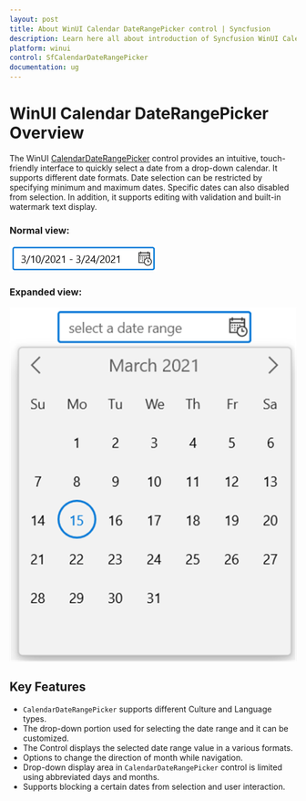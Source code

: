 ```yaml
---
layout: post
title: About WinUI Calendar DateRangePicker control | Syncfusion
description: Learn here all about introduction of Syncfusion WinUI Calendar DateRangePicker control with intuitive, touch-friendly support.
platform: winui
control: SfCalendarDateRangePicker
documentation: ug
---
```


# WinUI Calendar DateRangePicker Overview

The WinUI [CalendarDateRangePicker](https://help.syncfusion.com/cr/winui/Syncfusion.UI.Xaml.Calendar.SfCalendarDateRangePicker.html) control provides an intuitive, touch-friendly interface to quickly select a date from a drop-down calendar. It supports different date formats. Date selection can be restricted by specifying minimum and maximum dates. Specific dates can also disabled from selection. In addition, it supports editing with validation and built-in watermark text display.

### Normal view:

![CalendarDateRangePicker with normal view](Getting-Started_images/Overview_img1.png)

### Expanded view:

![CalendarDateRangePicker with dropdown date spinner](Getting-Started_images/Overview_img2.png)

## Key Features

* `CalendarDateRangePicker` supports different Culture and Language types.
* The drop-down portion used for selecting the date range and it can be customized.
* The Control displays the selected date range value in a various formats.
* Options to change the direction of month while navigation.
* Drop-down display area in `CalendarDateRangePicker` control is limited using abbreviated days and months.
* Supports blocking a certain dates from selection and user interaction.